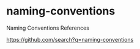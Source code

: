 # naming-conventions

Naming Conventions References

https://github.com/search?q=naming-conventions
